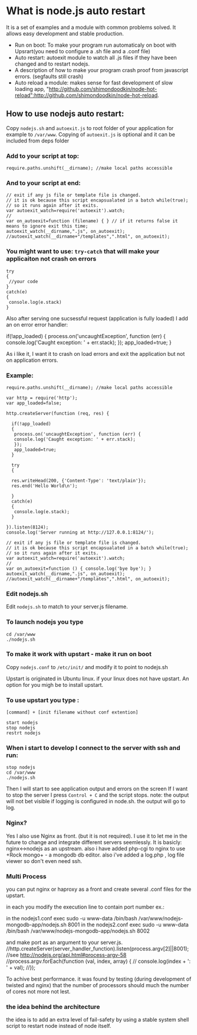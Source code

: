 # What is node.js auto restart
It is a set of examples and a module with common problems solved.
It allows easy development and stable production.

 - Run on boot:
   To make your program run automaticaly on boot with Upsrart(you need to configure a .sh file and a .conf file)
 - Auto restart:
   autoexit module to watch all .js files if they have been changed and to restart nodejs. 
 - A description of how to make your program crash proof from javascript errors. (segfaults still crash)
 - Auto reload a module:
   makes sense for fast development of slow loading app,
   "http://github.com/shimondoodkin/node-hot-reload":http://github.com/shimondoodkin/node-hot-reload.

## How to use nodejs auto restart:
Copy `nodejs.sh` and `autoexit.js` to root folder of your application 
for example to `/var/www`. Copying of `autoexit.js` is optional and it can be included from deps folder

### Add to your script at top: 
    require.paths.unshift(__dirname); //make local paths accessible

### And to your script at end:

    // exit if any js file or template file is changed.
    // it is ok because this script encapsualated in a batch while(true);
    // so it runs again after it exits.
    var autoexit_watch=require('autoexit').watch;
    //
    var on_autoexit=function (filename) { } // if it returns false it means to ignore exit this time;  
    autoexit_watch(__dirname,".js", on_autoexit);
    //autoexit_watch(__dirname+"/templates",".html", on_autoexit);



### You might want to use: `try-catch` that will make your applicaiton not crash on errors
    try
    {
     //your code
    }
    catch(e)
    {
     console.log(e.stack)
    }

Also after serving one sucsessful request (application is fully loaded) I add an on error error handler:

 if(!app_loaded)
   {
    process.on('uncaughtException', function (err) {
      console.log('Caught exception: ' + err.stack);
    });
    app_loaded=true;
   }

As i like it, I want it to crash on load errors and exit the application but not on application errors.

### Example:
    require.paths.unshift(__dirname); //make local paths accessible
    
    var http = require('http');
    var app_loaded=false;

    http.createServer(function (req, res) {

      if(!app_loaded)
      {
       process.on('uncaughtException', function (err) {
       console.log('Caught exception: ' + err.stack);
       });
       app_loaded=true;
      }

      try
      {    

      res.writeHead(200, {'Content-Type': 'text/plain'});
      res.end('Hello World\n');
      
      }
      catch(e)
      {
       console.log(e.stack);
      }
      
    }).listen(8124);
    console.log('Server running at http://127.0.0.1:8124/');
    
    // exit if any js file or template file is changed.
    // it is ok because this script encapsualated in a batch while(true);
    // so it runs again after it exits.
    var autoexit_watch=require('autoexit').watch;
    //
    var on_autoexit=function () { console.log('bye bye'); } 
    autoexit_watch(__dirname,".js", on_autoexit);
    //autoexit_watch(__dirname+"/templates",".html", on_autoexit);




### Edit nodejs.sh
Edit `nodejs.sh` to match to your server.js filename.


### To launch nodejs you type
    cd /var/www
    ./nodejs.sh

### To make it work with upstart  - make it run on boot
Copy `nodejs.conf` to `/etc/init/`
and modify it to point to nodejs.sh

Upstart is originated in Ubuntu linux. if your linux does not have upstart. An option for you migh be to install upstart.

### To use upstart you type :

    [command] + [init filename without conf extention]

    start nodejs 
    stop nodejs
    restrt nodejs

### When i start to develop I connect to the server with ssh and run:

    stop nodejs
    cd /var/www
    ./nodejs.sh


Then I will start to see application output and errors on the screen
If I want to stop the server I press `Control + C`
and the script stops.
note: the output will not bet visible if logging is configured in node.sh. the output will go to log.

### Nginx?
Yes I also use Nginx as front. (but it is not required). I use it
to let me in the future to change and integrate different servers seemlessly.
It is  basicly:  nginx<->nodejs as an upstream.
also i have added php-cgi to nginx to use +Rock mongo+ - a mongodb db editor.
also i've added a log.php , log file viewer so don't even need ssh.


### Multi Process
you can put nginx or haproxy as a front and create several .conf files for the upstart.

in each you modify the execution line to contain port number ex.:

in the nodejs1.conf
    exec sudo -u www-data /bin/bash /var/www/nodejs-mongodb-app/nodejs.sh 8001
in the nodejs2.conf
    exec sudo -u www-data /bin/bash /var/www/nodejs-mongodb-app/nodejs.sh 8002

and make port as an argument to your server.js.
    //http.createServer(server_handler_function).listen(process.argv[2]||8001);
    //see http://nodejs.org/api.html#process-argv-58
    //process.argv.forEach(function (val, index, array) {
    //  console.log(index + ': ' + val);
    //});

To achive best performance. it was found by testing (during development of twisted and nginx) that the number of processors should much the number of cores not more not lest. 
   
### the idea behind the architecture 
the idea is to add an extra level of fail-safety by using a stable system shell script to restart node instead of node itself.
